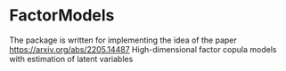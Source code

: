 # FactorModels

The package is written for implementing the idea of the paper
https://arxiv.org/abs/2205.14487
High-dimensional factor copula models with estimation of latent variables
